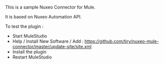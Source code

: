 
This is a sample Nuxeo Connector for Mule.

It is based on Nuxeo Automation API.


To test the plugin :

 - Start MuleStudio
 - Help / Install New Software / Add : https://github.com/tiry/nuxeo-mule-connector/master/update-site/site.xml
 - Install the plugin 
 - Restart MuleStudio

